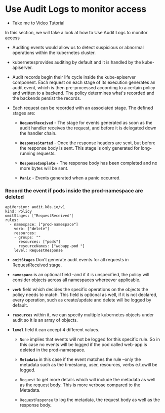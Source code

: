 # Use Audit Logs to monitor access
  - Take me to [Video Tutorial](https://kodekloud.com/courses/1378608/lectures/31733998)

In this section, we will take a look at how to Use Audit Logs to monitor access


- Auditing events would allow us to detect suspicious or abnormal operations within the kubernetes cluster.

- kubernetesprovides auditing by default and it is handled by the kube-apiserver.


- Audit records begin their life cycle inside the kube-apiserver component. Each request on each stage of its execution generates an audit event, which is then pre-processed according to a certain policy and written to a backend. The policy determines what's recorded and the backends persist the records.

- Each request can be recorded with an associated stage. The defined stages are:

  - **`RequestReceived`** - The stage for events generated as soon as the audit handler receives the request, and before it is delegated down the handler chain.

  - **`ResponseStarted`** - Once the response headers are sent, but before the response body is sent. This stage is only generated for long-running requests.

  - **`ResponseComplete`** - The response body has been completed and no more bytes will be sent.

  - **`Panic`** - Events generated when a panic occurred.


###  Record the event if pods inside the prod-namespace are deleted

    apiVersion: audit.k8s.io/v1
    kind: Policy
    omitStages: ["RequestReceived"]
    rules:
      - namespace: ["prod-namespace"]
        verb: ["delete"]
        resources:
        - groups: ""
          resources: ["pods"]
          resourceNames: ["webapp-pod "]
        level: RequestResponse

  - **`omitStages`** Don't generate audit events for all requests in RequestReceived stage.

  - **`namespace`** is an optional field –and if it is unspecified, the policy will consider objects across all namespaces whereever applicable.

  - **`verb`** field which decides the specific operations on the objects the policy needs to match. This field is optional as well, if it is not declared, every operation, such as create/update and delete will be logged by default.

  - **`resources`** within it,  we can specify multiple kubernetes objects under audit so it is an array of objects.

  - **`level`** field it can accept 4 different values.

    - `None` implies that events will not be logged for this specific rule. So in this case no events will be logged if the pod called web-app is deleted in the prod-namespace.

    - **`Metadata`** in this case if the event matches the rule –only the metadata such as the timestamp, user, resources, verbs e.t.cwill be logged.

    - `Request` to get more details which will include the metadata as well as the request body. This is more verbose compared to the Metadata.

    - `RequestResponse` to log the metadata, the request body as well as the response body.
